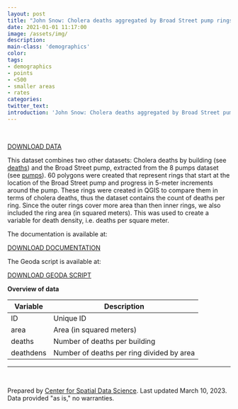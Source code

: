 ```yaml
---
layout: post
title: "John Snow: Cholera deaths aggregated by Broad Street pump rings"
date: 2021-01-01 11:17:00
image: /assets/img/
description:
main-class: 'demographics'
color:
tags:
- demographics
- points
- <500
- smaller areas
- rates
categories:
twitter_text:
introduction: 'John Snow: Cholera deaths aggregated by Broad Street pump rings'
---
```

<div id="root" data-geojson="../data/deaths_by_bsrings.geojson"></div>

<br>




[DOWNLOAD DATA](../data/snow4.zip)

This dataset combines two other datasets: Cholera deaths by building (see [deaths](https://geodacenter.github.io/data-and-lab/snow2/)) and the Broad Street pump, extracted from the 8 pumps dataset (see [pumps](https://geodacenter.github.io/data-and-lab/snow6/)). 60 polygons were created that represent rings that start at the location of the Broad Street pump and progress in 5-meter increments around the pump. These rings were created in QGIS to compare them in terms of cholera deaths, thus the dataset contains the count of deaths per ring. Since the outer rings cover more area than then inner rings, we also included the ring area (in squared meters). This was used to create a variable for death density, i.e. deaths per square meter.

The documentation is available at:

[DOWNLOAD DOCUMENTATION](../data/snow_documentation.pdf)

The Geoda script is available at:

[DOWNLOAD GEODA SCRIPT](../data/geoda_scripts_snow.pdf)


**Overview of data**

|	Variable	| 	Description 	|
|---|---|				
|	ID 	|	Unique ID 	|
| area | Area (in squared meters) |
|	deaths 	|	Number of deaths per building 	|
|	deathdens	|	Number of deaths per ring divided by area	|

* * * * * 
<br />

Prepared by [Center for Spatial Data Science](https://spatial.uchicago.edu/). Last updated March 10, 2023. Data provided "as is," no warranties.

